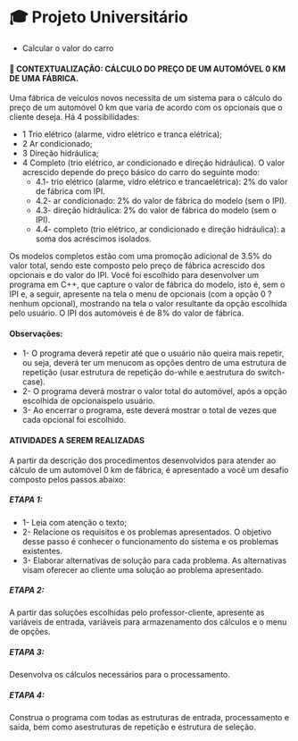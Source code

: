 # 🎓 Projeto Universitário
- Calcular o valor do carro

#### 📃 CONTEXTUALIZAÇÃO: CÁLCULO DO PREÇO DE UM AUTOMÓVEL 0 KM DE UMA FÁBRICA.

Uma fábrica de veículos novos necessita de um sistema para o cálculo do preço de um
automóvel 0 km que varia de acordo com os opcionais que o cliente deseja. Há 4
possibilidades:
- 1 Trio elétrico (alarme, vidro elétrico e tranca elétrica);
- 2 Ar condicionado;
- 3 Direção hidráulica;
- 4 Completo (trio elétrico, ar condicionado e direção hidráulica). O valor acrescido depende do preço básico do carro do seguinte modo:
   - 4.1- trio elétrico (alarme, vidro elétrico e trancaelétrica): 2% do valor de fábrica com IPI.
   - 4.2- ar condicionado: 2% do valor de fábrica do modelo (sem o IPI).
   - 4.3- direção hidráulica: 2% do valor de fábrica do modelo (sem o IPI).
   - 4.4- completo (trio elétrico, ar condicionado e direção hidráulica): a soma dos acréscimos
     isolados.

Os modelos completos estão com uma promoção adicional de 3.5% do valor total, sendo
este composto pelo preço de fábrica acrescido dos opcionais e do valor do IPI.
Você foi escolhido para desenvolver um programa em C++, que capture o valor de
fábrica do modelo, isto é, sem o IPI e, a seguir, apresente na tela o menu de opcionais
(com a opção 0 ? nenhum opcional), mostrando na tela o valor resultante da opção
escolhida pelo usuário. O IPI dos automóveis é de 8% do valor de fábrica.

#### Observações:

- 1- O programa deverá repetir até que o usuário não queira mais repetir, ou seja, deverá ter
um menucom as opções dentro de uma estrutura de repetição (usar estrutura de repetição
do-while e aestrutura do switch-case).
- 2- O programa deverá mostrar o valor total do automóvel, após a opção escolhida de
opcionaispelo usuário.
- 3- Ao encerrar o programa, este deverá mostrar o total de vezes que cada opcional foi
escolhido.

#### ATIVIDADES A SEREM REALIZADAS
A partir da descrição dos procedimentos desenvolvidos para atender ao cálculo de um
automóvel 0 km de fábrica, é apresentado a você um desafio composto pelos passos
abaixo:

##### ETAPA 1:
- 1- Leia com atenção o texto;
- 2- Relacione os requisitos e os problemas apresentados. O objetivo desse passo é
conhecer o funcionamento do sistema e os problemas existentes.
- 3- Elaborar alternativas de solução para cada problema. As alternativas visam oferecer ao
cliente uma solução ao problema apresentado.

##### ETAPA 2:
A partir das soluções escolhidas pelo professor-cliente, apresente as variáveis de entrada,
variáveis
para armazenamento dos cálculos e o menu de opções.

##### ETAPA 3:
Desenvolva os cálculos necessários para o processamento.

##### ETAPA 4:
Construa o programa com todas as estruturas de entrada, processamento e saída, bem
como asestruturas de repetição e estrutura de seleção.
